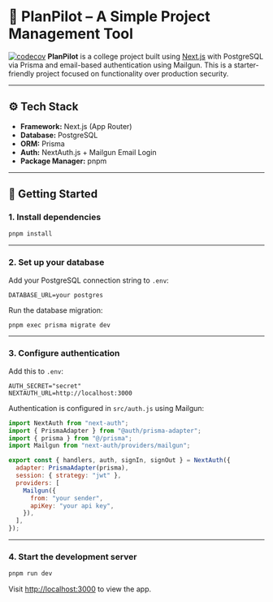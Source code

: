 # 🧭 PlanPilot – A Simple Project Management Tool
[![codecov](https://codecov.io/gh/BhagathSharma/supreme_bakery/branch/main/graph/badge.svg)](https://codecov.io/gh/BhagathSharma/supreme_bakery)
**PlanPilot** is a college project built using [Next.js](https://nextjs.org) with PostgreSQL via Prisma and email-based authentication using Mailgun. This is a starter-friendly project focused on functionality over production security.

---

## ⚙️ Tech Stack

* **Framework:** Next.js (App Router)
* **Database:** PostgreSQL
* **ORM:** Prisma
* **Auth:** NextAuth.js + Mailgun Email Login
* **Package Manager:** pnpm

---

## 🚀 Getting Started

### 1. Install dependencies

```bash
pnpm install
```

---

### 2. Set up your database

Add your PostgreSQL connection string to `.env`:

```env
DATABASE_URL=your postgres
```

Run the database migration:

```bash
pnpm exec prisma migrate dev
```

---

### 3. Configure authentication

Add this to `.env`:

```env
AUTH_SECRET="secret"
NEXTAUTH_URL=http://localhost:3000
```

Authentication is configured in `src/auth.js` using Mailgun:

```js
import NextAuth from "next-auth";
import { PrismaAdapter } from "@auth/prisma-adapter";
import { prisma } from "@/prisma";
import Mailgun from "next-auth/providers/mailgun";

export const { handlers, auth, signIn, signOut } = NextAuth({
  adapter: PrismaAdapter(prisma),
  session: { strategy: "jwt" },
  providers: [
    Mailgun({
      from: "your sender",
      apiKey: "your api key",
    }),
  ],
});
```



---

### 4. Start the development server

```bash
pnpm run dev
```

Visit [http://localhost:3000](http://localhost:3000) to view the app.




